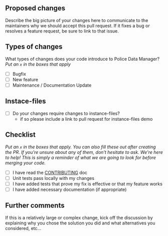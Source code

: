 ## Proposed changes

Describe the big picture of your changes here to communicate to the maintainers why we should accept this pull request. If it fixes a bug or resolves a feature request, be sure to link to that issue.

## Types of changes

What types of changes does your code introduce to Police Data Manager?
_Put an `x` in the boxes that apply_

- [ ] Bugfix 
- [ ] New feature 
- [ ] Maintenance / Documentation Update 

## Instace-files
- [ ] Do your changes require changes to instance-files?
  - if so please include a link to pull request for instance-files demo 

## Checklist

_Put an `x` in the boxes that apply. You can also fill these out after creating the PR. If you're unsure about any of them, don't hesitate to ask. We're here to help! This is simply a reminder of what we are going to look for before merging your code._

- [ ] I have read the [CONTRIBUTING](https://publicdataworks.github.io/pdm-docs/technical-content/contributing.html) doc
- [ ] Unit tests pass locally with my changes
- [ ] I have added tests that prove my fix is effective or that my feature works
- [ ] I have added necessary documentation (if appropriate)

## Further comments

If this is a relatively large or complex change, kick off the discussion by explaining why you chose the solution you did and what alternatives you considered, etc...